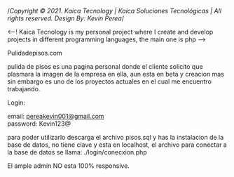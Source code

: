 /*Copyright © 2021. Kaica Tecnology | Kaica Soluciones Tecnológicas | All rights reserved. Design By: Kevin Perea*/

<--! Kaica Tecnology is my personal project where I create and develop projects in different programming languages, the main one is php -->


Pulidadepisos.com

pulida de pisos es una pagina personal donde el cliente solicito que plasmara la imagen de la empresa en ella, aun esta en beta y creacion mas sin embargo es uno de los proyectos actuales en el cual me encuentro trabajando.

Login:

email: pereakevin001@gmail.com	
password: Kevin123@ 


para poder utilizarlo descarga el archivo pisos.sql y has la instalacion de la base de datos, no tiene clave y esta en localhost, el archivo para conectar a la base de datos se llama: ./login/conecxion.php

El ample admin NO esta 100% responsive.
